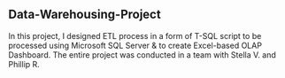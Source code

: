 ## Data-Warehousing-Project
In this project, I designed ETL process in a form of T-SQL script to be processed using Microsoft SQL Server & to create Excel-based OLAP Dashboard. The entire project was conducted in a team with Stella V. and Phillip R.
